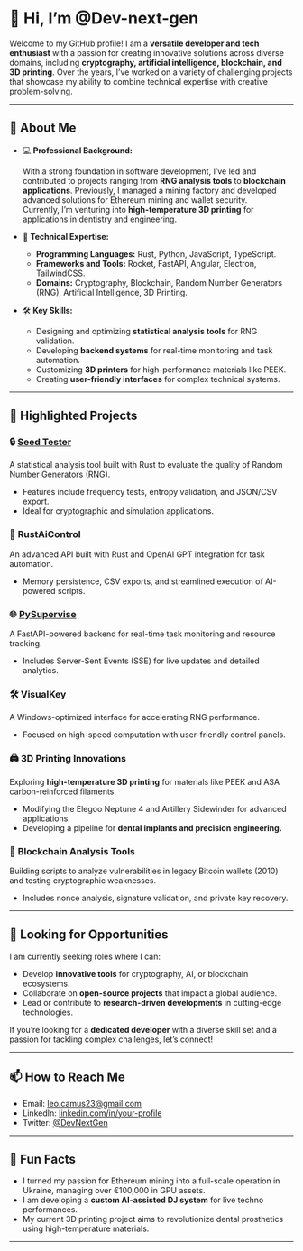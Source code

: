 # 👋 Hi, I’m @Dev-next-gen

Welcome to my GitHub profile! I am a **versatile developer and tech enthusiast** with a passion for creating innovative solutions across diverse domains, including **cryptography, artificial intelligence, blockchain, and 3D printing**. Over the years, I’ve worked on a variety of challenging projects that showcase my ability to combine technical expertise with creative problem-solving.

---

## 🌟 **About Me**

- 💻 **Professional Background:**
  
  With a strong foundation in software development, I’ve led and contributed to projects ranging from **RNG analysis tools** to **blockchain applications**. Previously, I managed a mining factory and developed advanced solutions for Ethereum mining and wallet security.  
  Currently, I’m venturing into **high-temperature 3D printing** for applications in dentistry and engineering.

- 🌱 **Technical Expertise:**  
  - **Programming Languages:** Rust, Python, JavaScript, TypeScript.  
  - **Frameworks and Tools:** Rocket, FastAPI, Angular, Electron, TailwindCSS.  
  - **Domains:** Cryptography, Blockchain, Random Number Generators (RNG), Artificial Intelligence, 3D Printing.

- 🛠 **Key Skills:**  
  - Designing and optimizing **statistical analysis tools** for RNG validation.  
  - Developing **backend systems** for real-time monitoring and task automation.  
  - Customizing **3D printers** for high-performance materials like PEEK.  
  - Creating **user-friendly interfaces** for complex technical systems.

---

## 🚀 **Highlighted Projects**

### 🔒 **[Seed Tester](https://github.com/Dev-next-gen/seed_tester)**  
A statistical analysis tool built with Rust to evaluate the quality of Random Number Generators (RNG).  
- Features include frequency tests, entropy validation, and JSON/CSV export.  
- Ideal for cryptographic and simulation applications.  

### 🤖 **RustAiControl**  
An advanced API built with Rust and OpenAI GPT integration for task automation.  
- Memory persistence, CSV exports, and streamlined execution of AI-powered scripts.  

### 🌐 **[PySupervise](https://github.com/Dev-next-gen/py-supervise)**  
A FastAPI-powered backend for real-time task monitoring and resource tracking.  
- Includes Server-Sent Events (SSE) for live updates and detailed analytics.  

### 🛠 **VisualKey**  
A Windows-optimized interface for accelerating RNG performance.  
- Focused on high-speed computation with user-friendly control panels.  

### 🖨️ **3D Printing Innovations**  
Exploring **high-temperature 3D printing** for materials like PEEK and ASA carbon-reinforced filaments.  
- Modifying the Elegoo Neptune 4 and Artillery Sidewinder for advanced applications.  
- Developing a pipeline for **dental implants and precision engineering.**  

### 🔗 **Blockchain Analysis Tools**  
Building scripts to analyze vulnerabilities in legacy Bitcoin wallets (2010) and testing cryptographic weaknesses.  
- Includes nonce analysis, signature validation, and private key recovery.  

---

## 💼 **Looking for Opportunities**

I am currently seeking roles where I can:  
- Develop **innovative tools** for cryptography, AI, or blockchain ecosystems.  
- Collaborate on **open-source projects** that impact a global audience.  
- Lead or contribute to **research-driven developments** in cutting-edge technologies.  

If you’re looking for a **dedicated developer** with a diverse skill set and a passion for tackling complex challenges, let’s connect!

---

## 📫 **How to Reach Me**

- Email: leo.camus23@gmail.com 
- LinkedIn: [linkedin.com/in/your-profile](https://linkedin.com/in/your-profile)  
- Twitter: [@DevNextGen](https://twitter.com/DevNextGen)  

---

## 🎯 **Fun Facts**

- I turned my passion for Ethereum mining into a full-scale operation in Ukraine, managing over €100,000 in GPU assets.  
- I am developing a **custom AI-assisted DJ system** for live techno performances.  
- My current 3D printing project aims to revolutionize dental prosthetics using high-temperature materials.

---

<!---
Dev-next-gen/Dev-next-gen is a ✨ special ✨ repository because its `README.md` (this file) appears on your GitHub profile.
You can click the Preview link to take a look at your changes.
--->
